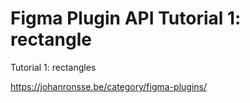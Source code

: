 # Figma Plugin API Tutorial 1: rectangle

Tutorial 1: rectangles

https://johanronsse.be/category/figma-plugins/
